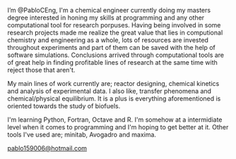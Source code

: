 I’m @PabloCEng, I'm a chemical engineer currently doing my masters degree interested in honing my skills at programming and any other computational tool for research 
porpuses. Having being involved in some research projects made me realize the great value that lies in computional chemistry and engineering as a whole, lots of resources
are invested throughout experiments and part of them can be saved with the help of software simulations. Conclusions arrived through computational tools are of great 
help in finding profitable lines of research at the same time with reject those that aren't. 

My main lines of work currently are; reactor designing, chemical kinetics and analysis of experimental data. I also like, transfer phenomena and chemical/physical 
equilibrium. It is a plus is everything aforementioned is oriented towards the study of biofuels.

I'm learning Python, Fortran, Octave and R. I'm somehow at a intermidiate level when it comes to programming and I'm hoping to get better at it. Other tools I've used
are; minitab, Avogadro and maxima. 

pablo159006@hotmail.com

<!---
PabloCEng/PabloCEng is a ✨ special ✨ repository because its `README.md` (this file) appears on your GitHub profile.
You can click the Preview link to take a look at your changes.
--->
